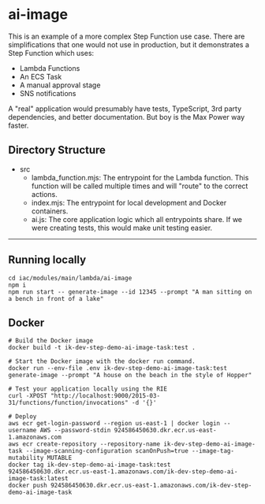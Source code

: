 # ai-image

This is an example of a more complex Step Function use case. There are simplifications that one would not use in production, but it demonstrates a Step Function which uses:
- Lambda Functions
- An ECS Task
- A manual approval stage
- SNS notifications

A "real" application would presumably have tests, TypeScript, 3rd party dependencies, and better documentation. But boy is the Max Power way faster.

## Directory Structure

- src
    - lambda_function.mjs: The entrypoint for the Lambda function. This function will be called multiple times and will "route" to the correct actions.
    - index.mjs: The entrypoint for local development and Docker containers.
    - ai.js: The core application logic which all entrypoints share. If we were creating tests, this would make unit testing easier.

---

## Running locally

```
cd iac/modules/main/lambda/ai-image
npm i
npm run start -- generate-image --id 12345 --prompt "A man sitting on a bench in front of a lake"
```

## Docker

```
# Build the Docker image 
docker build -t ik-dev-step-demo-ai-image-task:test .

# Start the Docker image with the docker run command.
docker run --env-file .env ik-dev-step-demo-ai-image-task:test generate-image --prompt "A house on the beach in the style of Hopper"

# Test your application locally using the RIE
curl -XPOST "http://localhost:9000/2015-03-31/functions/function/invocations" -d '{}'

# Deploy
aws ecr get-login-password --region us-east-1 | docker login --username AWS --password-stdin 924586450630.dkr.ecr.us-east-1.amazonaws.com
aws ecr create-repository --repository-name ik-dev-step-demo-ai-image-task --image-scanning-configuration scanOnPush=true --image-tag-mutability MUTABLE
docker tag ik-dev-step-demo-ai-image-task:test 924586450630.dkr.ecr.us-east-1.amazonaws.com/ik-dev-step-demo-ai-image-task:latest
docker push 924586450630.dkr.ecr.us-east-1.amazonaws.com/ik-dev-step-demo-ai-image-task
```